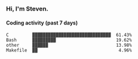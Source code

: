 ### Hi, I'm Steven.

#### Coding activity (past 7 days)
```
C         ▓▓▓▓▓▓▓▓▓▓▓▓▓▓▓▓▓▓▓▓▓▓▓▓▓▓▓▓▓▓  61.43%
Bash      ▓▓▓▓▓▓▓▓▓                       19.62%
other     ▓▓▓▓▓▓                          13.98%
Makefile  ▓▓                               4.96%
```
